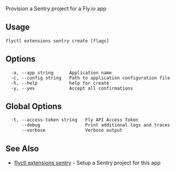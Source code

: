 Provision a Sentry project for a Fly.io app


## Usage
~~~
flyctl extensions sentry create [flags]
~~~

## Options

~~~
  -a, --app string      Application name
  -c, --config string   Path to application configuration file
  -h, --help            help for create
  -y, --yes             Accept all confirmations
~~~

## Global Options

~~~
  -t, --access-token string   Fly API Access Token
      --debug                 Print additional logs and traces
      --verbose               Verbose output
~~~

## See Also

* [flyctl extensions sentry](/docs/flyctl/extensions-sentry/)	 - Setup a Sentry project for this app

